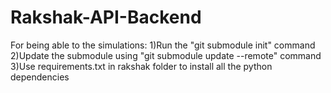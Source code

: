 # Rakshak-API-Backend

For being able to the simulations:
1)Run the "git submodule init" command
2)Update the submodule using "git submodule update --remote" command
3)Use requirements.txt in rakshak folder to install all the python dependencies